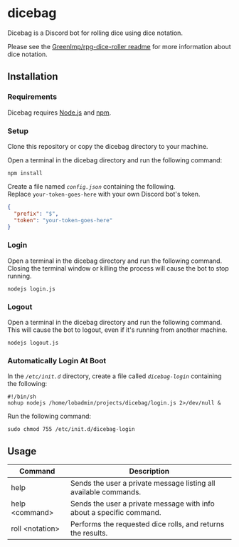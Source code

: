 # dicebag

Dicebag is a Discord bot for rolling dice using dice notation.

Please see the [GreenImp/rpg-dice-roller readme][3] for more information about dice notation.

## Installation

### Requirements

Dicebag requires [Node.js][1] and [npm][2].

### Setup

Clone this repository or copy the dicebag directory to your machine.

Open a terminal in the dicebag directory and run the following command:
```shell
npm install
```
Create a file named *`config.json`* containing the following.  
Replace `your-token-goes-here` with your own Discord bot's token.
```json
{
  "prefix": "$",
  "token": "your-token-goes-here"
}
```

### Login

Open a terminal in the dicebag directory and run the following command.  
Closing the terminal window or killing the process will cause the bot to stop running.
```shell
nodejs login.js
```

### Logout

Open a terminal in the dicebag directory and run the following command.  
This will cause the bot to logout, even if it's running from another machine.
```shell
nodejs logout.js
```

### Automatically Login At Boot

In the *`/etc/init.d`* directory, create a file called *`dicebag-login`* containing the following:
```shell
#!/bin/sh
nohup nodejs /home/lobadmin/projects/dicebag/login.js 2>/dev/null &
```
Run the following command:
```shell
sudo chmod 755 /etc/init.d/dicebag-login
```

## Usage

| Command           | Description       |
| ----------------- | ----------------- |
| help              | Sends the user a private message listing all available commands. |
| help \<command\>  | Sends the user a private message with info about a specific command. |
| roll \<notation\> | Performs the requested dice rolls, and returns the results. |

[1]: https://nodejs.org/en/
[2]: https://www.npmjs.com/
[3]: https://github.com/GreenImp/rpg-dice-roller/blob/master/readme.md
